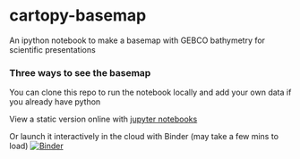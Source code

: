 # cartopy-basemap
An ipython notebook to make a basemap with GEBCO bathymetry for scientific presentations
### Three ways to see the basemap
You can clone this repo to run the notebook locally and add your own data if you already have python

View a static version online with [jupyter notebooks](https://nbviewer.jupyter.org/github/callumrollo/cartopy-basemap/blob/ce43e4b48525f60c9eeab57d617c7746c9fc2242/cartopy_ex.ipynb) 

Or launch it interactively in the cloud with Binder (may take a few mins to load)
[![Binder](https://mybinder.org/badge_logo.svg)](https://mybinder.org/v2/gh/callumrollo/cartopy-basemap/ce43e4b48525f60c9eeab57d617c7746c9fc2242)
